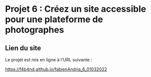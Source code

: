 # Projet 6 : Créez un site accessible pour une plateforme de photographes

## Lien du site 
Le projet est mis en ligne à l'URL suivante : 


https://f4b4nd.github.io/fabienAndria_6_01032022